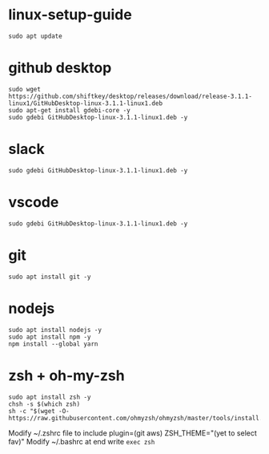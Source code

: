 # linux-setup-guide
```
sudo apt update
```

# github desktop
```
sudo wget https://github.com/shiftkey/desktop/releases/download/release-3.1.1-linux1/GitHubDesktop-linux-3.1.1-linux1.deb 
sudo apt-get install gdebi-core -y
sudo gdebi GitHubDesktop-linux-3.1.1-linux1.deb -y
```

# slack
```
sudo gdebi GitHubDesktop-linux-3.1.1-linux1.deb -y
```

# vscode
```
sudo gdebi GitHubDesktop-linux-3.1.1-linux1.deb -y
```

# git 
```
sudo apt install git -y
```

# nodejs
```
sudo apt install nodejs -y
sudo apt install npm -y
npm install --global yarn 
```

# zsh + oh-my-zsh
```
sudo apt install zsh -y
chsh -s $(which zsh)
sh -c "$(wget -O- https://raw.githubusercontent.com/ohmyzsh/ohmyzsh/master/tools/install.sh)"
```
Modify ~/.zshrc file to include plugin=(git aws) ZSH_THEME="(yet to select fav)"
Modify ~/.bashrc at end write ``` exec zsh ```
